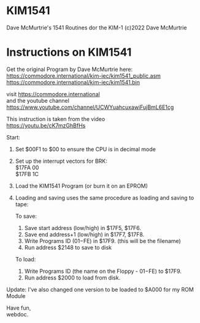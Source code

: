 # KIM1541
Dave McMurtrie's 1541 Routines dor the KIM-1
(c)2022 Dave McMurtrie


# Instructions on KIM1541

Get the original Program by Dave McMurtrie here:<br>
https://commodore.international/kim-iec/kim1541_public.asm<br>
https://commodore.international/kim-iec/kim1541.bin<br>

visit https://commodore.international<br>
and the youtube channel https://www.youtube.com/channel/UCWYuahcuxawiFujBmL6E1cg<br>

This instruction is taken from the video<br>
https://youtu.be/cK7mzGhBfHs


Start:

1. Set $00F1 to $00 to ensure the CPU is in decimal mode<br>
2. Set up the interrupt vectors for BRK:<br>
   $17FA 00<br>
   $17FB 1C<br>
3. Load the KIM1541 Program (or burn it on an EPROM)<br>

4. Loading and saving uses the same procedure as loading and saving to tape:

	To save:<br>
	1. Save start address (low/high) in $17F5, $17F6.<br>
	2. Save end address+1 (low/high) in $17F7, $17F8.<br>
	3. Write Programs ID ($01-$FE) in $17F9. (this will be the filename)<br>
	4. Run address $2148 to save to disk<br>

	To load:
	1. Write Programs ID (the name on the Floppy - $01-$FE) to $17F9.<br>
	2. Run address $2000 to load from disk.<br>


Update: I've also changed one version to be loaded to $A000 for my ROM Module

Have fun,<br>
webdoc.
